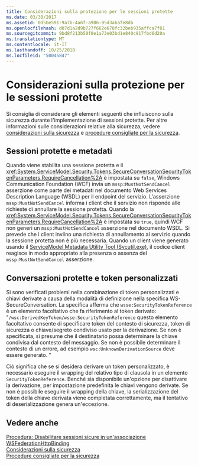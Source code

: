 ```yaml
---
title: Considerazioni sulla protezione per le sessioni protette
ms.date: 03/30/2017
ms.assetid: 0d5be591-9a7b-4a6f-a906-95d3abafe8db
ms.openlocfilehash: d07d1a2d9b727f662e678fc32beb935affca7f81
ms.sourcegitcommit: 9bd8f213b50f0e1a73e03bd1e840c917fbd6d20a
ms.translationtype: MT
ms.contentlocale: it-IT
ms.lasthandoff: 10/25/2018
ms.locfileid: "50045847"
---
```

# <a name="security-considerations-for-secure-sessions"></a>Considerazioni sulla protezione per le sessioni protette
Si consiglia di considerare gli elementi seguenti che influiscono sulla sicurezza durante l'implementazione di sessioni protette. Per altre informazioni sulle considerazioni relative alla sicurezza, vedere [considerazioni sulla sicurezza](../../../../docs/framework/wcf/feature-details/security-considerations-in-wcf.md) e [procedure consigliate per la sicurezza](../../../../docs/framework/wcf/feature-details/best-practices-for-security-in-wcf.md).  
  
## <a name="secure-sessions-and-metadata"></a>Sessioni protette e metadati  
 Quando viene stabilita una sessione protetta e il <xref:System.ServiceModel.Security.Tokens.SecureConversationSecurityTokenParameters.RequireCancellation%2A> è impostata su `false`, Windows Communication Foundation (WCF) invia un `mssp:MustNotSendCancel` asserzione come parte dei metadati nel documento Web Services Description Language (WSDL) per il endpoint del servizio. L'asserzione `mssp:MustNotSendCancel` informa i client che il servizio non risponde alle richieste di annullare la sessione protetta. Quando la <xref:System.ServiceModel.Security.Tokens.SecureConversationSecurityTokenParameters.RequireCancellation%2A> è impostata su `true`, quindi WCF non generi un `mssp:MustNotSendCancel` asserzione nel documento WSDL. Si prevede che i client inviino una richiesta di annullamento al servizio quando la sessione protetta non è più necessaria. Quando un client viene generato usando il [ServiceModel Metadata Utility Tool (Svcutil.exe)](../../../../docs/framework/wcf/servicemodel-metadata-utility-tool-svcutil-exe.md), il codice client reagisce in modo appropriato alla presenza o assenza del `mssp:MustNotSendCancel` asserzione.  
  
## <a name="secure-conversations-and-custom-tokens"></a>Conversazioni protette e token personalizzati  
 Si sono verificati problemi nella combinazione di token personalizzati e chiavi derivate a causa della modalità di definizione nella specifica WS-SecureConversation. La specifica afferma che `wsse:SecurityTokenReference` è un elemento facoltativo che fa riferimento al token derivato: "`/wsc:DerivedKeyToken/wsse:SecurityTokenReference` questo elemento facoltativo consente di specificare token del contesto di sicurezza, token di sicurezza o chiave/segreto condiviso usato per la derivazione. Se non è specificata, si presume che il destinatario possa determinare la chiave condivisa dal contesto del messaggio. Se non è possibile determinare il contesto di un errore, ad esempio `wsc:UnknownDerivationSource` deve essere generato. "  
  
 Ciò significa che se si desidera derivare un token personalizzato, è necessario eseguire il wrapping del relativo tipo di clausola in un elemento `SecurityTokenReference`. Benché sia disponibile un'opzione per disattivare la derivazione, per impostazione predefinita le chiavi vengono derivate. Se non è possibile eseguire il wrapping della chiave, la serializzazione del token della chiave derivata viene completata correttamente, ma il tentativo di deserializzazione genera un'eccezione.  
  
## <a name="see-also"></a>Vedere anche  
 [Procedura: Disabilitare sessioni sicure in un'associazione WSFederationHttpBinding](../../../../docs/framework/wcf/feature-details/how-to-disable-secure-sessions-on-a-wsfederationhttpbinding.md)  
 [Considerazioni sulla sicurezza](../../../../docs/framework/wcf/feature-details/security-considerations-in-wcf.md)  
 [Procedure consigliate per la sicurezza](../../../../docs/framework/wcf/feature-details/best-practices-for-security-in-wcf.md)
